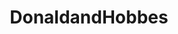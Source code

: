 ---
title: DonaldandHobbes
crosslinks:
- AsABlackMan
- notredame
- ShittyActsOfGold
- AskReddit
- TrumpForPrison
- Anticonsumption
---